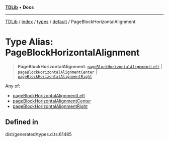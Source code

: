 [**TDLib**](../../../../../../README.md) • **Docs**

***

[TDLib](../../../../../../modules.md) / [index](../../../../../README.md) / [types](../../../README.md) / [default](../README.md) / PageBlockHorizontalAlignment

# Type Alias: PageBlockHorizontalAlignment

> **PageBlockHorizontalAlignment**: [`pageBlockHorizontalAlignmentLeft`](pageBlockHorizontalAlignmentLeft.md) \| [`pageBlockHorizontalAlignmentCenter`](pageBlockHorizontalAlignmentCenter.md) \| [`pageBlockHorizontalAlignmentRight`](pageBlockHorizontalAlignmentRight.md)

Any of:
- [pageBlockHorizontalAlignmentLeft](pageBlockHorizontalAlignmentLeft.md)
- [pageBlockHorizontalAlignmentCenter](pageBlockHorizontalAlignmentCenter.md)
- [pageBlockHorizontalAlignmentRight](pageBlockHorizontalAlignmentRight.md)

## Defined in

dist/generated/types.d.ts:61485
